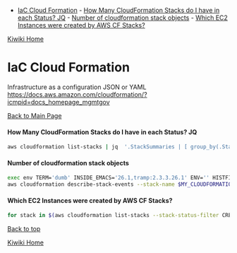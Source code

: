 - [IaC Cloud Formation](#iac-cloud-formation)
      - [How Many CloudFormation Stacks do I have in each Status? JQ](#how-many-cloudformation-stacks-do-i-have-in-each-status-jq)
      - [Number of cloudformation stack objects](#number-of-cloudformation-stack-objects)
      - [Which EC2 Instances were created by AWS CF Stacks?](#which-ec2-instances-were-created-by-aws-cf-stacks)

[Kiwiki Home](/../../)
# IaC Cloud Formation
Infrastructure as a configuration JSON or YAML
https://docs.aws.amazon.com/cloudformation/?icmpid=docs_homepage_mgmtgov

[Back to Main Page](./readme.md)
#### How Many CloudFormation Stacks do I have in each Status? JQ

```bash
aws cloudformation list-stacks | jq  '.StackSummaries | [ group_by(.StackStatus)[] | { "status": .[0].StackStatus, "count": (. | length) }]'
```

#### Number of cloudformation stack objects

```bash
exec env TERM='dumb' INSIDE_EMACS='26.1,tramp:2.3.3.26.1' ENV='' HISTFILE=~/.tramp_history PROMPT_COMMAND='' PS1=\#\$\  PS2='' PS3='' /bin/sh
aws cloudformation describe-stack-events --stack-name $MY_CLOUDFORMATION_STACKNAME | jq lenght
```

#### Which EC2 Instances were created by AWS CF Stacks?

```bash
for stack in $(aws cloudformation list-stacks --stack-status-filter CREATE_COMPLETE UPDATE_COMPLETE | jq -r '.StackSummaries[].StackName'); do aws cloudformation describe-stack-resources --stack-name $stack | jq -r '.StackResources[] | select (.ResourceType=="AWS::EC2::Instance")|.PhysicalResourceId'; done;
```
[Back to top](#)

[Kiwiki Home](./readme.md)